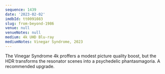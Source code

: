 ```yaml
---
sequence: 1439
date: '2023-02-02'
imdbId: tt0091083
slug: from-beyond-1986
venue: null
venueNotes: null
medium: 4k UHD Blu-ray
mediumNotes: Vinegar Syndrome, 2023
---
```



The Vinegar Syndrome 4k proffers a modest picture quality boost, but the HDR transforms the resonator scenes into a psychedelic phantasmagoria. A recommended upgrade.
